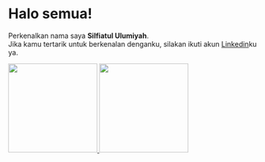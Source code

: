 # Halo semua! 

Perkenalkan nama saya **Silfiatul Ulumiyah**.\
Jika kamu tertarik untuk berkenalan denganku, silakan ikuti akun [Linkedin](https://www.linkedin.com/in/silfiatul-ulumiyah/)ku ya.

<p align="left">
<a href="https://github.com/silfiatul">
  <img height="180em" src="https://github-readme-stats-eight-theta.vercel.app/api?username=silfiatul&show_icons=true&theme=algolia&include_all_commits=true&count_private=true"/>
  <img height="180em" src="https://github-readme-stats-eight-theta.vercel.app/api/top-langs/?username=silfiatul&layout=compact&langs_count=8&theme=algolia"/>
</a>
</p>

